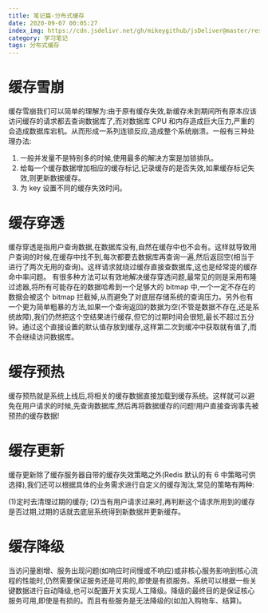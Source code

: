 ```yaml
---
title: 笔记篇-分布式缓存
date: 2020-09-07 00:05:27
index_img: https://cdn.jsdelivr.net/gh/mikeygithub/jsDeliver@master/resource/img/fbshc.jpg
category: 学习笔记
tags: 分布式缓存
---
```


# 缓存雪崩

缓存雪崩我们可以简单的理解为:由于原有缓存失效,新缓存未到期间所有原本应该访问缓存的请求都去查询数据库了,而对数据库 CPU 和内存造成巨大压力,严重的会造成数据库宕机。从而形成一系列连锁反应,造成整个系统崩溃。一般有三种处理办法:

1. 一般并发量不是特别多的时候,使用最多的解决方案是加锁排队。
2. 给每一个缓存数据增加相应的缓存标记,记录缓存的是否失效,如果缓存标记失效,则更新数据缓存。
3. 为 key 设置不同的缓存失效时间。

# 缓存穿透

缓存穿透是指用户查询数据,在数据库没有,自然在缓存中也不会有。这样就导致用户查询的时候,在缓存中找不到,每次都要去数据库再查询一遍,然后返回空(相当于进行了两次无用的查询)。这样请求就绕过缓存直接查数据库,这也是经常提的缓存命中率问题。
有很多种方法可以有效地解决缓存穿透问题,最常见的则是采用布隆过滤器,将所有可能存在的数据哈希到一个足够大的 bitmap 中,一个一定不存在的数据会被这个 bitmap 拦截掉,从而避免了对底层存储系统的查询压力。另外也有一个更为简单粗暴的方法,如果一个查询返回的数据为空(不管是数据不存在,还是系统故障),我们仍然把这个空结果进行缓存,但它的过期时间会很短,最长不超过五分钟。通过这个直接设置的默认值存放到缓存,这样第二次到缓冲中获取就有值了,而不会继续访问数据库。

# 缓存预热

缓存预热就是系统上线后,将相关的缓存数据直接加载到缓存系统。这样就可以避免在用户请求的时候,先查询数据库,然后再将数据缓存的问题!用户直接查询事先被预热的缓存数据!

# 缓存更新

缓存更新除了缓存服务器自带的缓存失效策略之外(Redis 默认的有 6 中策略可供选择),我们还可以根据具体的业务需求进行自定义的缓存淘汰,常见的策略有两种:

(1)定时去清理过期的缓存;
(2)当有用户请求过来时,再判断这个请求所用到的缓存是否过期,过期的话就去底层系统得到新数据并更新缓存。

# 缓存降级

当访问量剧增、服务出现问题(如响应时间慢或不响应)或非核心服务影响到核心流程的性能时,仍然需要保证服务还是可用的,即使是有损服务。系统可以根据一些关键数据进行自动降级,也可以配置开关实现人工降级。降级的最终目的是保证核心服务可用,即使是有损的。而且有些服务是无法降级的(如加入购物车、结算)。  


 